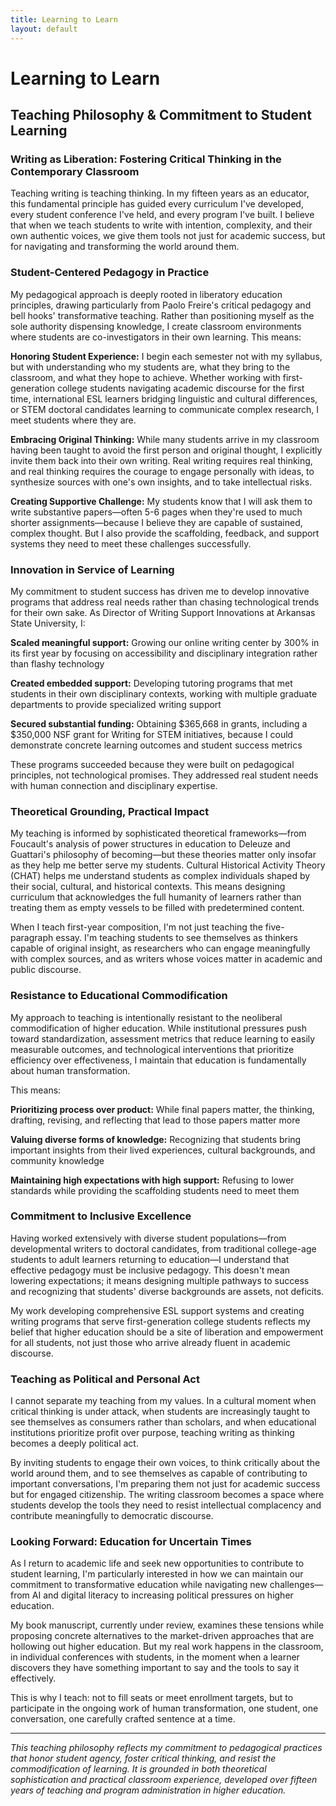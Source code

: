 ```yaml
---
title: Learning to Learn
layout: default
---
```


# Learning to Learn
## Teaching Philosophy & Commitment to Student Learning

### Writing as Liberation: Fostering Critical Thinking in the Contemporary Classroom

Teaching writing is teaching thinking. In my fifteen years as an educator, this fundamental principle has guided every curriculum I've developed, every student conference I've held, and every program I've built. I believe that when we teach students to write with intention, complexity, and their own authentic voices, we give them tools not just for academic success, but for navigating and transforming the world around them.

### Student-Centered Pedagogy in Practice

My pedagogical approach is deeply rooted in liberatory education principles, drawing particularly from Paolo Freire's critical pedagogy and bell hooks' transformative teaching. Rather than positioning myself as the sole authority dispensing knowledge, I create classroom environments where students are co-investigators in their own learning. This means:

**Honoring Student Experience:** I begin each semester not with my syllabus, but with understanding who my students are, what they bring to the classroom, and what they hope to achieve. Whether working with first-generation college students navigating academic discourse for the first time, international ESL learners bridging linguistic and cultural differences, or STEM doctoral candidates learning to communicate complex research, I meet students where they are.

**Embracing Original Thinking:** While many students arrive in my classroom having been taught to avoid the first person and original thought, I explicitly invite them back into their own writing. Real writing requires real thinking, and real thinking requires the courage to engage personally with ideas, to synthesize sources with one's own insights, and to take intellectual risks.

**Creating Supportive Challenge:** My students know that I will ask them to write substantive papers—often 5-6 pages when they're used to much shorter assignments—because I believe they are capable of sustained, complex thought. But I also provide the scaffolding, feedback, and support systems they need to meet these challenges successfully.

### Innovation in Service of Learning

My commitment to student success has driven me to develop innovative programs that address real needs rather than chasing technological trends for their own sake. As Director of Writing Support Innovations at Arkansas State University, I:

**Scaled meaningful support:** Growing our online writing center by 300% in its first year by focusing on accessibility and disciplinary integration rather than flashy technology

**Created embedded support:** Developing tutoring programs that met students in their own disciplinary contexts, working with multiple graduate departments to provide specialized writing support

**Secured substantial funding:** Obtaining $365,668 in grants, including a $350,000 NSF grant for Writing for STEM initiatives, because I could demonstrate concrete learning outcomes and student success metrics

These programs succeeded because they were built on pedagogical principles, not technological promises. They addressed real student needs with human connection and disciplinary expertise.

### Theoretical Grounding, Practical Impact

My teaching is informed by sophisticated theoretical frameworks—from Foucault's analysis of power structures in education to Deleuze and Guattari's philosophy of becoming—but these theories matter only insofar as they help me better serve my students. Cultural Historical Activity Theory (CHAT) helps me understand students as complex individuals shaped by their social, cultural, and historical contexts. This means designing curriculum that acknowledges the full humanity of learners rather than treating them as empty vessels to be filled with predetermined content.

When I teach first-year composition, I'm not just teaching the five-paragraph essay. I'm teaching students to see themselves as thinkers capable of original insight, as researchers who can engage meaningfully with complex sources, and as writers whose voices matter in academic and public discourse.

### Resistance to Educational Commodification

My approach to teaching is intentionally resistant to the neoliberal commodification of higher education. While institutional pressures push toward standardization, assessment metrics that reduce learning to easily measurable outcomes, and technological interventions that prioritize efficiency over effectiveness, I maintain that education is fundamentally about human transformation.

This means:

**Prioritizing process over product:** While final papers matter, the thinking, drafting, revising, and reflecting that lead to those papers matter more

**Valuing diverse forms of knowledge:** Recognizing that students bring important insights from their lived experiences, cultural backgrounds, and community knowledge

**Maintaining high expectations with high support:** Refusing to lower standards while providing the scaffolding students need to meet them

### Commitment to Inclusive Excellence

Having worked extensively with diverse student populations—from developmental writers to doctoral candidates, from traditional college-age students to adult learners returning to education—I understand that effective pedagogy must be inclusive pedagogy. This doesn't mean lowering expectations; it means designing multiple pathways to success and recognizing that students' diverse backgrounds are assets, not deficits.

My work developing comprehensive ESL support systems and creating writing programs that serve first-generation college students reflects my belief that higher education should be a site of liberation and empowerment for all students, not just those who arrive already fluent in academic discourse.

### Teaching as Political and Personal Act

I cannot separate my teaching from my values. In a cultural moment when critical thinking is under attack, when students are increasingly taught to see themselves as consumers rather than scholars, and when educational institutions prioritize profit over purpose, teaching writing as thinking becomes a deeply political act.

By inviting students to engage their own voices, to think critically about the world around them, and to see themselves as capable of contributing to important conversations, I'm preparing them not just for academic success but for engaged citizenship. The writing classroom becomes a space where students develop the tools they need to resist intellectual complacency and contribute meaningfully to democratic discourse.

### Looking Forward: Education for Uncertain Times

As I return to academic life and seek new opportunities to contribute to student learning, I'm particularly interested in how we can maintain our commitment to transformative education while navigating new challenges—from AI and digital literacy to increasing political pressures on higher education.

My book manuscript, currently under review, examines these tensions while proposing concrete alternatives to the market-driven approaches that are hollowing out higher education. But my real work happens in the classroom, in individual conferences with students, in the moment when a learner discovers they have something important to say and the tools to say it effectively.

This is why I teach: not to fill seats or meet enrollment targets, but to participate in the ongoing work of human transformation, one student, one conversation, one carefully crafted sentence at a time.

---

*This teaching philosophy reflects my commitment to pedagogical practices that honor student agency, foster critical thinking, and resist the commodification of learning. It is grounded in both theoretical sophistication and practical classroom experience, developed over fifteen years of teaching and program administration in higher education.*
